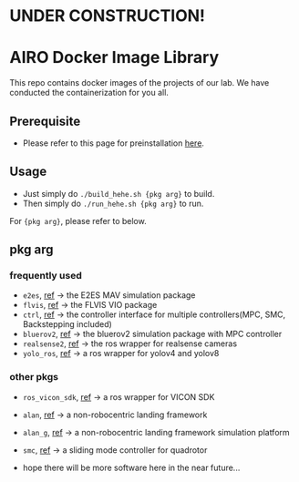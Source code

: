 # UNDER CONSTRUCTION!



# AIRO Docker Image Library
This repo contains docker images of the projects of our lab. We have conducted the containerization for you all. 

## Prerequisite
- Please refer to this page for preinstallation [here](https://github.com/HKPolyU-UAV/docker_practice).

## Usage
- Just simply do ```./build_hehe.sh {pkg arg}``` to build.
- Then simply do ```./run_hehe.sh {pkg arg}``` to run.

For ```{pkg arg}```, please refer to below.

## pkg arg
### frequently used
- ```e2es```, [ref]() -> the E2ES MAV simulation package
- ```flvis```, [ref]() -> the FLVIS VIO package
- ```ctrl```, [ref]() -> the controller interface for multiple controllers(MPC, SMC, Backstepping included)
- ```bluerov2```, [ref]() -> the bluerov2 simulation package with MPC controller
- ```realsense2```, [ref]() -> the ros wrapper for realsense cameras
- ```yolo_ros```, [ref]() -> a ros wrapper for yolov4 and yolov8

### other pkgs
- ```ros_vicon_sdk```, [ref]() -> a ros wrapper for VICON SDK
- ```alan```, [ref]() -> a non-robocentric landing framework
- ```alan_g```, [ref]() -> a non-robocentric landing framework simulation platform
- ```smc```, [ref]() -> a sliding mode controller for quadrotor

- hope there will be more software here in the near future...